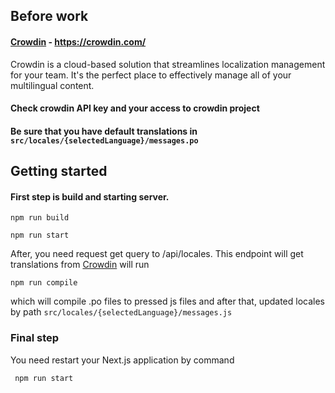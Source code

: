 ## Before work

#### [Crowdin](https://crowdin.com/) - https://crowdin.com/
Crowdin is a cloud-based solution that streamlines localization management for your team. It's the perfect place to effectively manage all of your multilingual content.


#### Check crowdin API key and your access to crowdin project

#### Be sure that you have default translations in `src/locales/{selectedLanguage}/messages.po`

## Getting started

#### First step is build and starting server.
```
npm run build

npm run start
```

After, you need request get query to /api/locales.
This endpoint will get translations from [Crowdin](https://crowdin.com/) will run

```
npm run compile
```

which will compile .po files to pressed js files and after that, updated locales by path `src/locales/{selectedLanguage}/messages.js`

### Final step

You need restart your Next.js application by command

```
 npm run start
```